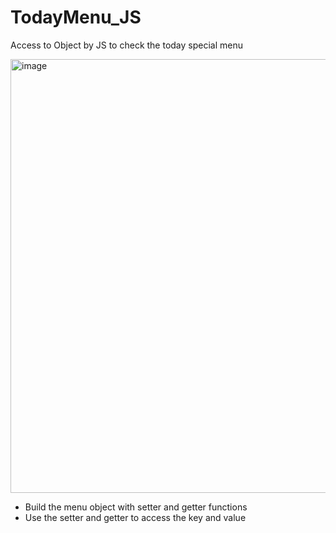 # TodayMenu_JS
Access to Object by JS to check the today special menu

<img width="694" alt="image" src="https://user-images.githubusercontent.com/39978937/230318435-8102fbfe-5915-4c31-8a52-0a971a5e29ca.png">

- Build the menu object with setter and getter functions
- Use the setter and getter to access the key and value
